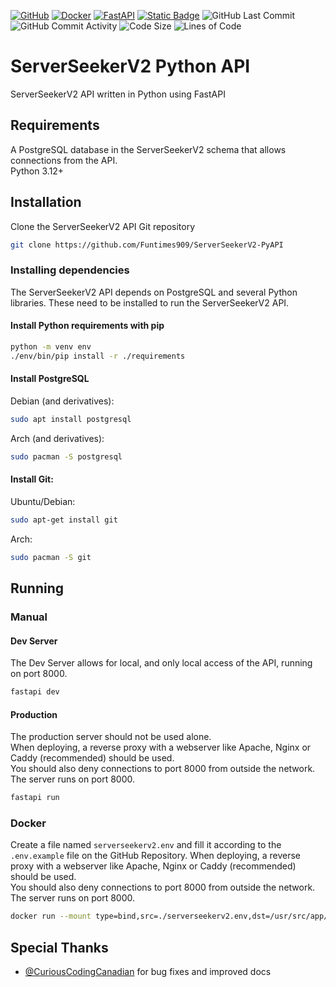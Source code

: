 [![GitHub](https://img.shields.io/badge/github-%23121011.svg?style=for-the-badge&logo=github&logoColor=white)](https://github.com/Funtimes909/ServerSeekerV2-PyAPI)
[![Docker](https://img.shields.io/badge/Docker-%232496ED?style=for-the-badge&logo=docker&logoColor=white&labelColor=%232496ED)](https://hub.docker.com/r/nucceteere/serverseekerv2-pyapi)
[![FastAPI](https://img.shields.io/badge/FastAPI-%23009688?style=for-the-badge&logo=fastapi&logoColor=white&labelColor=%23009688)](https://fastapi.tiangolo.com/)
[![Static Badge](https://img.shields.io/badge/Python-3.12-%233776AB?style=for-the-badge&logo=python&logoColor=white)](https://www.python.org/)
![GitHub Last Commit](https://img.shields.io/github/last-commit/Funtimes909/ServerSeekerV2-PyAPI?style=for-the-badge&logo=github)
![GitHub Commit Activity](https://img.shields.io/github/commit-activity/w/Funtimes909/ServerSeekerV2-PyAPI?style=for-the-badge&logo=github)
![Code Size](https://img.shields.io/github/languages/code-size/Funtimes909/ServerSeekerV2-PyAPI?style=for-the-badge&logo=github)
![Lines of Code](https://img.shields.io/endpoint?style=for-the-badge&logo=github&url=https://ghloc.vercel.app/api/Funtimes909/ServerSeekerV2-PyAPI/badge?filter=.py$&label=lines%20of%20code&color=blue)


# ServerSeekerV2 Python API
ServerSeekerV2 API written in Python using FastAPI

## Requirements

A PostgreSQL database in the ServerSeekerV2 schema that allows connections from the API.  
Python 3.12+

## Installation

Clone the ServerSeekerV2 API Git repository
```bash
git clone https://github.com/Funtimes909/ServerSeekerV2-PyAPI
```
### Installing dependencies
The ServerSeekerV2 API depends on PostgreSQL and several Python libraries. These need to be installed to run the ServerSeekerV2 API.
  
#### Install Python requirements with pip
```bash
python -m venv env
./env/bin/pip install -r ./requirements
```

#### Install PostgreSQL
Debian (and derivatives):

```bash
sudo apt install postgresql
```

Arch (and derivatives):

```bash
sudo pacman -S postgresql
```

#### Install Git:

Ubuntu/Debian:

```bash
sudo apt-get install git
```

Arch:

```bash
sudo pacman -S git
```

## Running

### Manual

#### Dev Server
The Dev Server allows for local, and only local access of the API, running on port 8000.

```bash
fastapi dev
```

#### Production

The production server should not be used alone.  
When deploying, a reverse proxy with a webserver like Apache, Nginx or Caddy (recommended) should be used.  
You should also deny connections to port 8000 from outside the network.  
The server runs on port 8000.  

```bash
fastapi run
```

### Docker

Create a file named `serverseekerv2.env` and fill it according to the `.env.example` file on the GitHub Repository.
When deploying, a reverse proxy with a webserver like Apache, Nginx or Caddy (recommended) should be used.  
You should also deny connections to port 8000 from outside the network.  
The server runs on port 8000.  

```bash
docker run --mount type=bind,src=./serverseekerv2.env,dst=/usr/src/app/.env -p 8000:8000 -d nucceteere/serverseekerv2-pyapi
```

## Special Thanks
- [@CuriousCodingCanadian](https://github.com/CuriousCodingCanadian) for bug fixes and improved docs

